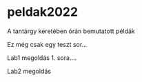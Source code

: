 # peldak2022
A tantárgy keretében órán bemutatott példák

Ez még csak egy teszt sor...

Lab1 megoldás 1. sora....


Lab2 megoldás
